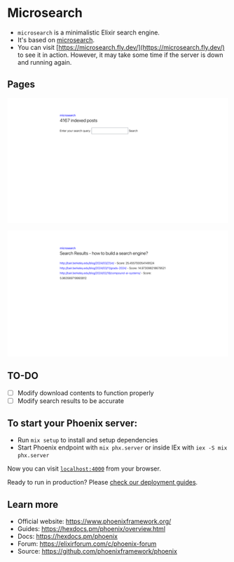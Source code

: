 # Microsearch

- `microsearch` is a minimalistic Elixir search engine.
- It's based on [microsearch](https://github.com/alexmolas/microsearch).
- You can visit [https://microsearch.fly.dev/](https://microsearch.fly.dev/) to see it in action. However, it may take some time if the server is down and running again.

## Pages

![main.png](./images/main.png)

![search_result.png](./images/search_result.png)

## TO-DO

- [ ] Modify download contents to function properly
- [ ] Modify search results to be accurate

## To start your Phoenix server:

- Run `mix setup` to install and setup dependencies
- Start Phoenix endpoint with `mix phx.server` or inside IEx with `iex -S mix phx.server`

Now you can visit [`localhost:4000`](http://localhost:4000) from your browser.

Ready to run in production? Please [check our deployment guides](https://hexdocs.pm/phoenix/deployment.html).

## Learn more

- Official website: https://www.phoenixframework.org/
- Guides: https://hexdocs.pm/phoenix/overview.html
- Docs: https://hexdocs.pm/phoenix
- Forum: https://elixirforum.com/c/phoenix-forum
- Source: https://github.com/phoenixframework/phoenix

